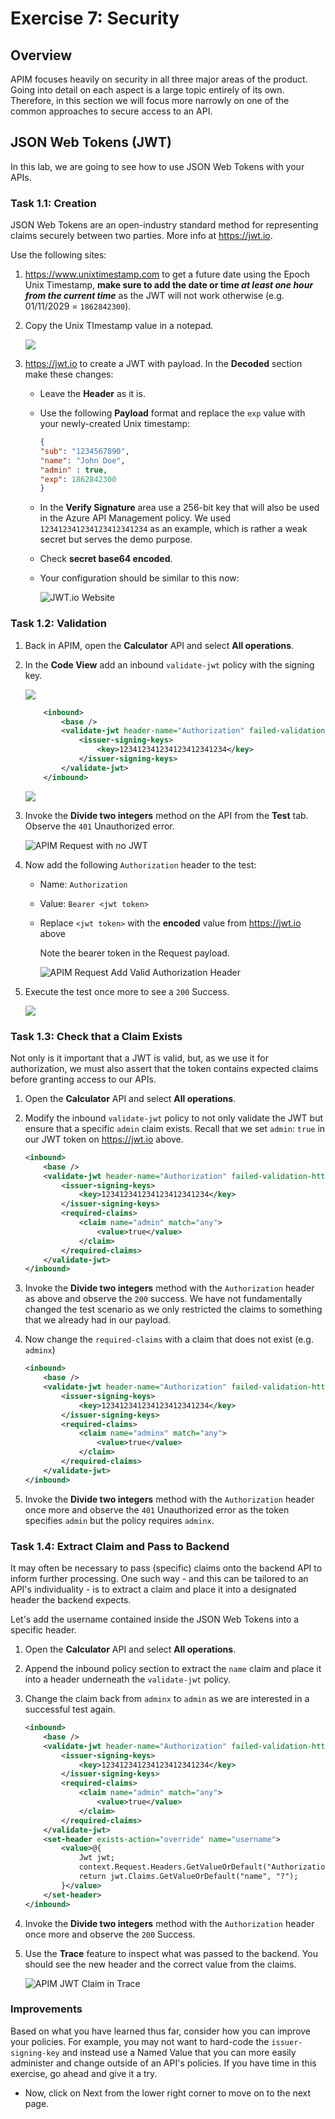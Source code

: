 # Exercise 7: Security 
## Overview
APIM focuses heavily on security in all three major areas of the product. Going into detail on each aspect is a large topic entirely of its own. Therefore, in this section we will focus more narrowly on one of the common approaches to secure access to an API.

## JSON Web Tokens (JWT)

In this lab, we are going to see how to use JSON Web Tokens with your APIs.

### Task 1.1: Creation

JSON Web Tokens are an open-industry standard method for representing claims securely between two parties. More info at <https://jwt.io>. 

Use the following sites:
1. <https://www.unixtimestamp.com> to get a future date using the Epoch Unix Timestamp, **make sure to add the date or time _at least one hour from the current time_** as the JWT will not work otherwise (e.g. 01/11/2029 = `1862842300`).
1. Copy the Unix TImestamp value in a notepad.

   ![](media/unix.png)

1. <https://jwt.io> to create a JWT with payload. In the **Decoded** section make these changes:
    - Leave the **Header** as it is.
    - Use the following **Payload** format and replace the `exp` value with your newly-created Unix timestamp:

        ```json
        {
        "sub": "1234567890",
        "name": "John Doe",
        "admin" : true,
        "exp": 1862842300
        }
        ```

    - In the **Verify Signature** area use a 256-bit key that will also be used in the Azure API Management policy. We used `123412341234123412341234` as an example, which is rather a weak secret but serves the demo purpose.
    - Check **secret base64 encoded**.
    - Your configuration should be similar to this now:

        ![JWT.io Website](media/01.png)

### Task 1.2: Validation

1. Back in APIM, open the **Calculator** API and select **All operations**.
  
1. In the **Code View** add an inbound `validate-jwt` policy with the signing key.

   ![](media/Pg23-1.png)

    ```xml
        <inbound>
            <base />
            <validate-jwt header-name="Authorization" failed-validation-httpcode="401" failed-validation-error-message="Unauthorized">
                <issuer-signing-keys>
                    <key>123412341234123412341234</key>
                </issuer-signing-keys>
            </validate-jwt>
        </inbound>
    ```

    ![](media/Pg23-2.png)

1. Invoke the **Divide two integers** method on the API from the **Test** tab. Observe the `401` Unauthorized error.

    ![APIM Request with no JWT](media/03.png)

1. Now add the following `Authorization` header to the test:

    - Name: `Authorization`
    - Value: `Bearer <jwt token>` 
    - Replace `<jwt token>` with the **encoded** value from <https://jwt.io> above

        Note the bearer token in the Request payload.

        ![APIM Request Add Valid Authorization Header](media/04.png)

1. Execute the test once more to see a `200` Success. 

    ![](media/05.png)

### Task 1.3: Check that a Claim Exists

Not only is it important that a JWT is valid, but, as we use it for authorization, we must also assert that the token contains expected claims before granting access to our APIs.

1. Open the **Calculator** API and select **All operations**.
1. Modify the inbound `validate-jwt` policy to not only validate the JWT but ensure that a specific `admin` claim exists. Recall that we set `admin`: `true` in our JWT token on <https://jwt.io> above.

    ```xml
    <inbound>
        <base />
        <validate-jwt header-name="Authorization" failed-validation-httpcode="401" failed-validation-error-message="Unauthorized">
            <issuer-signing-keys>
                <key>123412341234123412341234</key>
            </issuer-signing-keys>
            <required-claims>
                <claim name="admin" match="any">
                    <value>true</value>
                </claim>
            </required-claims>
        </validate-jwt>
    </inbound>
    ```

1. Invoke the **Divide two integers** method with the `Authorization` header as above and observe the `200` success. We have not fundamentally changed the test scenario as we only restricted the claims to something that we already had in our payload.

1. Now change the `required-claims` with a claim  that does not exist (e.g. `adminx`)

    ```xml
    <inbound>
        <base />
        <validate-jwt header-name="Authorization" failed-validation-httpcode="401" failed-validation-error-message="Unauthorized">
            <issuer-signing-keys>
                <key>123412341234123412341234</key>
            </issuer-signing-keys>
            <required-claims>
                <claim name="adminx" match="any">
                    <value>true</value>
                </claim>
            </required-claims>
        </validate-jwt>
    </inbound>
    ```

1. Invoke the **Divide two integers** method with the `Authorization` header once more and observe the `401` Unauthorized error as the token specifies `admin` but the policy requires `adminx`.

### Task 1.4: Extract Claim and Pass to Backend

It may often be necessary to pass (specific) claims onto the backend API to inform further processing. One such way - and this can be tailored to an API's individuality - is to extract a claim and place it into a designated header the backend expects.

Let's add the username contained inside the JSON Web Tokens into a specific header.

1. Open the **Calculator** API and select **All operations**.
1. Append the inbound policy section to extract the `name` claim and place it into a header underneath the `validate-jwt` policy.
1. Change the claim back from `adminx` to `admin` as we are interested in a successful test again.

    ```xml
    <inbound>
        <base />
        <validate-jwt header-name="Authorization" failed-validation-httpcode="401" failed-validation-error-message="Unauthorized">
            <issuer-signing-keys>
                <key>123412341234123412341234</key>
            </issuer-signing-keys>
            <required-claims>
                <claim name="admin" match="any">
                    <value>true</value>
                </claim>
            </required-claims>
        </validate-jwt>
        <set-header exists-action="override" name="username">
            <value>@{
                Jwt jwt;
                context.Request.Headers.GetValueOrDefault("Authorization","scheme param").Split(' ').Last().TryParseJwt(out jwt);
                return jwt.Claims.GetValueOrDefault("name", "?");
            }</value>
        </set-header>
    </inbound>
    ```

1. Invoke the **Divide two integers** method with the `Authorization` header once more and observe the `200` Success.
1. Use the **Trace** feature to inspect what was passed to the backend. You should see the new header and the correct value from the claims.

    ![APIM JWT Claim in Trace](media/06.png)

### Improvements

Based on what you have learned thus far, consider how you can improve your policies. For example, you may not want to hard-code the `issuer-signing-key` and instead use a Named Value that you can more easily administer and change outside of an API's policies. If you have time in this exercise, go ahead and give it a try.

- Now, click on Next from the lower right corner to move on to the next page.
